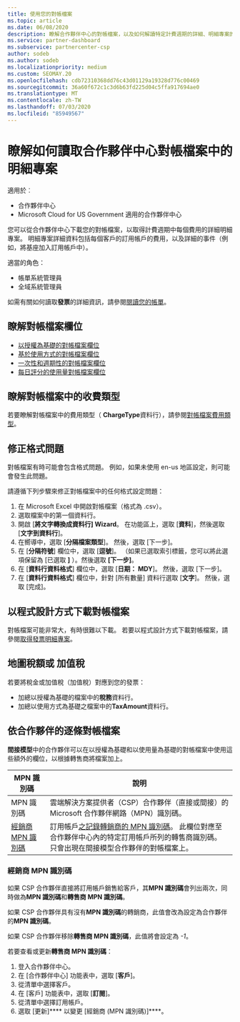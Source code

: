 ```yaml
---
title: 使用您的對帳檔案
ms.topic: article
ms.date: 06/08/2020
description: 瞭解合作夥伴中心的對帳檔案，以及如何解讀特定計費週期的詳細、明細專案的費用觀點。
ms.service: partner-dashboard
ms.subservice: partnercenter-csp
author: sodeb
ms.author: sodeb
ms.localizationpriority: medium
ms.custom: SEOMAY.20
ms.openlocfilehash: cdb72310368dd76c43d01129a19328d776c00469
ms.sourcegitcommit: 36a60f672c1c3d6b63fd225d04c5ffa917694ae0
ms.translationtype: MT
ms.contentlocale: zh-TW
ms.lasthandoff: 07/03/2020
ms.locfileid: "85949567"
---
```

# <a name="learn-how-to-read-the-line-items-in-your-partner-center-reconciliation-files"></a>瞭解如何讀取合作夥伴中心對帳檔案中的明細專案

適用於︰

- 合作夥伴中心
- Microsoft Cloud for US Government 適用的合作夥伴中心

您可以從合作夥伴中心下載您的對帳檔案，以取得計費週期中每個費用的詳細明細專案。 明細專案詳細資料包括每個客戶的訂用帳戶的費用，以及詳細的事件（例如，將基座加入訂用帳戶中）。

適當的角色：

- 帳單系統管理員
- 全域系統管理員

如需有關如何讀取**發票**的詳細資訊，請參閱[閱讀您的帳單](read-your-bill.md)。

## <a name="understand-reconciliation-file-fields"></a>瞭解對帳檔案欄位

- [以授權為基礎的對帳檔案欄位](license-based-recon-files.md)
- [基於使用方式的對帳檔案欄位](usage-based-recon-files.md)
- [一次性和週期性的對帳檔案欄位](one-time-recurring-recon-files.md)
- [每日評分的使用量對帳檔案欄位](daily-rated-usage-recon-files.md)

## <a name="understand-charge-types-in-reconciliation-files"></a>瞭解對帳檔案中的收費類型

若要瞭解對帳檔案中的費用類型（ **ChargeType**資料行），請參閱[對帳檔案費用類型](recon-file-charge-types.md)。

## <a name="fix-formatting-issues"></a>修正格式問題

對帳檔案有時可能會包含格式問題。 例如，如果未使用 en-us 地區設定，則可能會發生此問題。

請遵循下列步驟來修正對帳檔案中的任何格式設定問題：

1. 在 Microsoft Excel 中開啟對帳檔案（格式為 .csv）。
2. 選取檔案中的第一個資料行。
3. 開啟 [**將文字轉換成資料行] Wizard**。 在功能區上，選取 [**資料**]，然後選取 [**文字到資料行**]。
4. 在嚮導中，選取 [**分隔檔案類型**]。 然後，選取 [下一步]。
5. 在 [**分隔符號**] 欄位中，選取 [**逗號**]。 （如果已選取索引標籤，您可以將此選項保留為 [已選取 **]** ）。然後選取 **[下一步]**。
6. 在 [**資料行資料格式**] 欄位中，選取 [**日期： MDY**]。 然後，選取 [下一步]。
7. 在 [**資料行資料格式**] 欄位中，針對 [所有數量] 資料行選取 [**文字**]。 然後，選取 [完成]。

## <a name="download-reconciliation-files-programmatically"></a>以程式設計方式下載對帳檔案

對帳檔案可能非常大，有時很難以下載。 若要以程式設計方式下載對帳檔案，請參閱[取得發票明細專案](https://docs.microsoft.com/partner-center/develop/get-invoiceline-items)。

## <a name="map-taxes-or-vat"></a>地圖稅額或 加值稅

若要將稅金或加值稅（加值稅）對應到您的發票：

- 加總以授權為基礎的檔案中的**稅務**資料行。
- 加總以使用方式為基礎之檔案中的**TaxAmount**資料行。

## <a name="itemize-reconciliation-files-by-partner"></a>依合作夥伴的逐條對帳檔案

**間接模型**中的合作夥伴可以在以授權為基礎和以使用量為基礎的對帳檔案中使用這些額外的欄位，以根據轉售商將檔案加上。

| MPN 識別碼 | 說明 |
| ------ | ----------- |
| MPN 識別碼 | 雲端解決方案提供者（CSP）合作夥伴（直接或間接）的 Microsoft 合作夥伴網路（MPN）識別碼。 |
| [經銷商 MPN 識別碼](#reseller-mpn-id) | 訂用帳戶[之記錄轉銷商的 MPN 識別碼](#reseller-mpn-id)。 此欄位對應至合作夥伴中心內的特定訂用帳戶所列的轉售商識別碼。 只會出現在間接模型合作夥伴的對帳檔案上。 |

### <a name="reseller-mpn-id"></a>經銷商 MPN 識別碼

如果 CSP 合作夥伴直接將訂用帳戶銷售給客戶，其**MPN 識別碼**會列出兩次，同時做為**MPN 識別碼**和**轉售商 MPN 識別碼**。

如果 CSP 合作夥伴具有沒有**MPN 識別碼**的轉銷商，此值會改為設定為合作夥伴的**MPN 識別碼**。

如果 CSP 合作夥伴移除**轉售商 MPN 識別碼**，此值將會設定為 *-1*。

若要查看或更新**轉售商 MPN 識別碼**：

1. 登入合作夥伴中心。
2. 在 [合作夥伴中心] 功能表中，選取 [**客戶**]。
3. 從清單中選擇客戶。
4. 在 [客戶] 功能表中，選取 [**訂閱**]。
5. 從清單中選擇訂用帳戶。
6. 選取 \[更新\]**** 以變更 \[經銷商 (MPN 識別碼)\]****。
